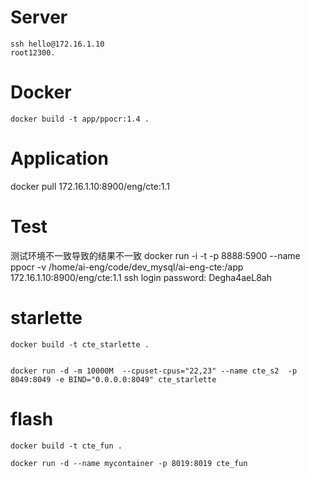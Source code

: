 # Server
```
ssh hello@172.16.1.10
root12300.
```
# Docker
```
docker build -t app/ppocr:1.4 .
```
# Application
docker pull 172.16.1.10:8900/eng/cte:1.1

# Test
测试环境不一致导致的结果不一致
docker run -i -t -p 8888:5900  --name ppocr -v /home/ai-eng/code/dev_mysql/ai-eng-cte:/app  172.16.1.10:8900/eng/cte:1.1
ssh login password: Degha4aeL8ah


# starlette
```
docker build -t cte_starlette .


docker run -d -m 10000M  --cpuset-cpus="22,23" --name cte_s2  -p 8049:8049 -e BIND="0.0.0.0:8049" cte_starlette
```

# flash
```
docker build -t cte_fun .

docker run -d --name mycontainer -p 8019:8019 cte_fun
```
